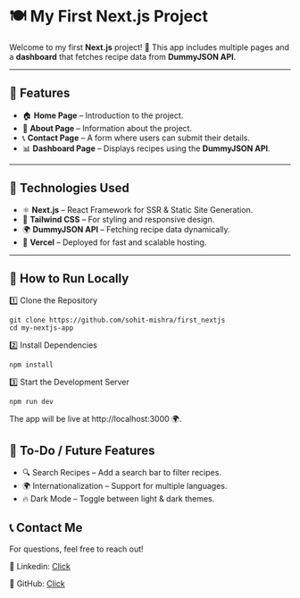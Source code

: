# 🍽️ My First Next.js Project

Welcome to my first **Next.js** project! 🚀 This app includes multiple pages and a **dashboard** that fetches recipe data from **DummyJSON API**.

---

## 📌 **Features**
- 🏠 **Home Page** – Introduction to the project.
- 📄 **About Page** – Information about the project.
- 📞 **Contact Page** – A form where users can submit their details.
- 📊 **Dashboard Page** – Displays recipes using the **DummyJSON API**.

---

## 🔧 **Technologies Used**
- ⚛️ **Next.js** – React Framework for SSR & Static Site Generation.
- 🎨 **Tailwind CSS** – For styling and responsive design.
- 🌍 **DummyJSON API** – Fetching recipe data dynamically.
- 🚀 **Vercel** – Deployed for fast and scalable hosting.

---

## 🚀 How to Run Locally
1️⃣ Clone the Repository
```
git clone https://github.com/sohit-mishra/first_nextjs
cd my-nextjs-app
```

2️⃣ Install Dependencies
```
npm install
```

3️⃣ Start the Development Server
```
npm run dev

```
The app will be live at http://localhost:3000 🌍.


## 📌 To-Do / Future Features
- 🔍 Search Recipes – Add a search bar to filter recipes.
- 🌍 Internationalization – Support for multiple languages.
- 🔥 Dark Mode – Toggle between light & dark themes.


## 📞 Contact Me
For questions, feel free to reach out!

📧 Linkedin: [Click](https://www.linkedin.com/in/sohitmishra/)

🔗 GitHub: [Click](https://github.com/sohit-mishra)
